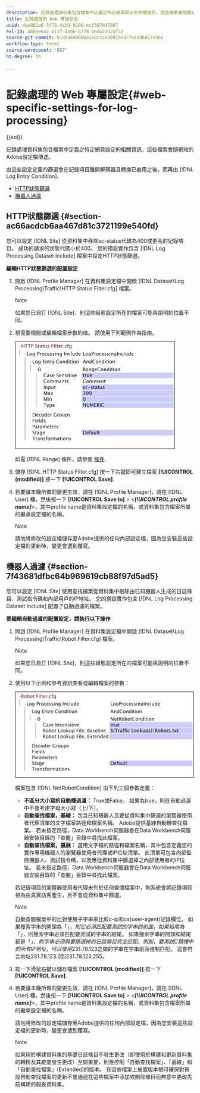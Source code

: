 ```yaml
---
description: 記錄處理資料集包含檔案中定義之特定網頁設定的相關資訊，這些檔案會隨網站的Adobe設定檔傳送。
title: 記錄處理的 Web 專屬設定
uuid: dea861a6-3f78-4cb9-8108-ecf397b37667
exl-id: abb6e6a7-011f-40d6-b778-16da2332af72
source-git-commit: b1dda69a606a16dccca30d2a74c7e63dbd27936c
workflow-type: tm+mt
source-wordcount: '857'
ht-degree: 1%

---
```


# 記錄處理的 Web 專屬設定{#web-specific-settings-for-log-processing}

{{eol}}

記錄處理資料集包含檔案中定義之特定網頁設定的相關資訊，這些檔案會隨網站的Adobe設定檔傳送。

由這些設定定義的篩選會在記錄項目離開解碼器且轉換已套用之後，而再由 [!DNL Log Entry Condition].

* [HTTP狀態篩選](../../../home/c-dataset-const-proc/c-config-web-data/c-web-spec-log-proc.md#section-ac66acdcb6aa467d81c3721199e540fd)
* [機器人過濾](../../../home/c-dataset-const-proc/c-config-web-data/c-web-spec-log-proc.md#section-7f43681dfbc64b969619cb88f97d5ad5)

## HTTP狀態篩選 {#section-ac66acdcb6aa467d81c3721199e540fd}

您可以設定 [!DNL Site] 從資料集中移除sc-status代碼為400或更高的記錄項目。 成功的請求的狀態代碼小於400。 您的預設實作包含 [!DNL Log Processing Dataset Include] 檔案中設定HTTP狀態篩選。

**編輯HTTP狀態篩選的配置設定**

1. 開啟 [!DNL Profile Manager] 在資料集設定檔中開啟 [!DNL Dataset\Log Processing\Traffic\HTTP Status Filter.cfg] 檔案。

   >[!NOTE]
   >
   >如果您已自訂 [!DNL Site]，則這些組態設定所在的檔案可能與說明的位置不同。

1. 視需要檢閱或編輯檔案參數的值。 請使用下列範例作為指南。

   ![](assets/cfg_WebParameters_HTTPStatusFilter.png)

   如需 [!DNL Range] 條件，請參閱 [條件](../../../home/c-dataset-const-proc/c-conditions/c-abt-cond.md).

1. 儲存 [!DNL HTTP Status Filter.cfg] 按一下右鍵即可建立檔案 **[!UICONTROL (modified)]** 按一下 **[!UICONTROL Save]**.

1. 若要讓本機所做的變更生效，請在 [!DNL Profile Manager]，請在 [!DNL User] 欄，然後按一下 **[!UICONTROL Save to]** > *&lt;**[!UICONTROL profile name]**>*，其中profile name是資料集設定檔的名稱，或資料集包含檔案所屬的繼承設定檔的名稱。

   >[!NOTE]
   >
   >請勿將修改的設定檔儲存至Adobe提供的任何內部設定檔，因為您安裝這些設定檔的更新時，變更會遭到覆寫。

## 機器人過濾 {#section-7f43681dfbc64b969619cb88f97d5ad5}

您可以設定 [!DNL Site] 使用查找檔案從資料集中刪除由已知機器人生成的日誌條目、測試指令碼和內部用戶的IP地址。 您的預設實作包含 [!DNL Log Processing Dataset Include] 配置了自動過濾的檔案。

**要編輯自動過濾的配置設定，請執行以下操作**

1. 開啟 [!DNL Profile Manager] 在資料集設定檔中開啟 [!DNL Dataset\Log Processing\Traffic\Robot Filter.cfg] 檔案。

   >[!NOTE]
   >
   >如果您已自訂 [!DNL Site]，則這些組態設定所在的檔案可能與說明的位置不同。

1. 使用以下示例和參考資訊查看或編輯檔案的參數：

   ![](assets/cfg_WebParameters_RobotFilter.png)

   檔案包含 [!DNL NotRobotCondition] 由下列三個參數定義：

   * **不區分大小寫的自動機過濾：** True或False。 如果為true，則在自動過濾中不會考慮字母大小寫（上/下）。
   * **自動查找檔案，基線：** 包含已知機器人且要從資料集中篩選的瀏覽器使用者代理清單的文字檔案路徑和檔案名稱。 Adobe提供基線自動機查找檔案。 若未指定路徑，Data Workbench伺服器會在Data Workbench伺服器安裝目錄的「查閱」目錄中尋找此檔案。
   * **自動查找檔案，擴展：** 選用文字檔的路徑和檔案名稱，其中包含定義您的實作專用機器人的瀏覽器使用者代理或IP位址清單。 此清單可包含內部監控機器人、測試指令碼，以及應從資料集中篩選掉之內部使用者的IP位址。 若未指定路徑，Data Workbench伺服器會在Data Workbench伺服器安裝目錄的「查閱」目錄中尋找此檔案。

   若記錄項目的瀏覽器使用者代理未列於任何查閱檔案中，則系統會將記錄項目視為由真實訪客產生，且不會從資料集中篩選。

   >[!NOTE]
   >
   >自動查閱檔案中的比對使用子字串來比較c-ip和cs(user-agent)記錄欄位。 如果搜索字串的開頭為「$」，則它必須匹配要測試的字串的前面，如果結尾為「$」，則搜索字串必須匹配要測試的字串的結尾。 如果搜索字串的開頭和結尾都是「$」，則字串必須與要篩選掉的日誌條目完全匹配。 例如，要測試C類塊中的所有IP地址，可以使用$231.78.123之類的字串在字串前面強制匹配。 這會符合地址231.78.123.0到231.78.123.255。

1. 按一下滑鼠右鍵以儲存檔案 **[!UICONTROL (modified)]** 按一下 **[!UICONTROL Save]**.

1. 若要讓本機所做的變更生效，請在 [!DNL Profile Manager]，請在 [!DNL User] 欄，然後按一下 **[!UICONTROL Save to]** > *&lt;**[!UICONTROL profile name]**>*，其中profile name是資料集設定檔的名稱，或資料集包含檔案所屬的繼承設定檔的名稱。

   請勿將修改的設定檔儲存至Adobe提供的任何內部設定檔，因為您安裝這些設定檔的更新時，變更會遭到覆寫。

   >[!NOTE]
   >
   >如果用於構建資料集的基礎日誌條目不發生更改（即使用於構建和更新資料集的轉換及其維度發生更改）至關重要，則應控制「自動查找檔案」、「基線」和「自動查找檔案」(Extended)的版本。 在這些檔案上放置版本號可確保對預設自動查找檔案的更新不會通過在這些檔案中添加或刪除條目而無意中更改先前構建的報表資料集。

